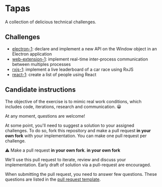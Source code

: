# Tapas
A collection of delicious technical challenges.

## Challenges
- [electron-1](https://github.com/getstation/tapas/tree/master/electron-1): declare and implement a new API on the Window object in an Electron application
- [web-extension-1](https://github.com/getstation/tapas/tree/master/web-extension-1): implement real-time inter-process communication between multiples processes
- [rxjs-1](https://github.com/getstation/tapas/tree/master/rxjs-1): implement a live leaderboard of a car race using RxJS
- [react-1](https://github.com/getstation/tapas/tree/master/react-1): create a list of people using React

## Candidate instructions
The objective of the exercise is to mimic real work conditions, which includes code, iterations, research and communication. 😀

At any moment, questions are welcome!

At some point, you'll need to suggest a solution to your assigned challenges. 
To do so, fork this repository and make a pull request **in your own fork**
with your implementation. You can make one pull request per challenge.

⚠️ Make a pull request **in your own fork**. **in your own fork**

We'll use this pull request to iterate, review and discuss your implementation. Early draft of solution via a pull-request are encouraged.

When submitting the pull request, you need to answer few questions.
These questions are listed in the [pull request template](https://github.com/getstation/tapas/tree/master/.github/pull_request_template.md).
